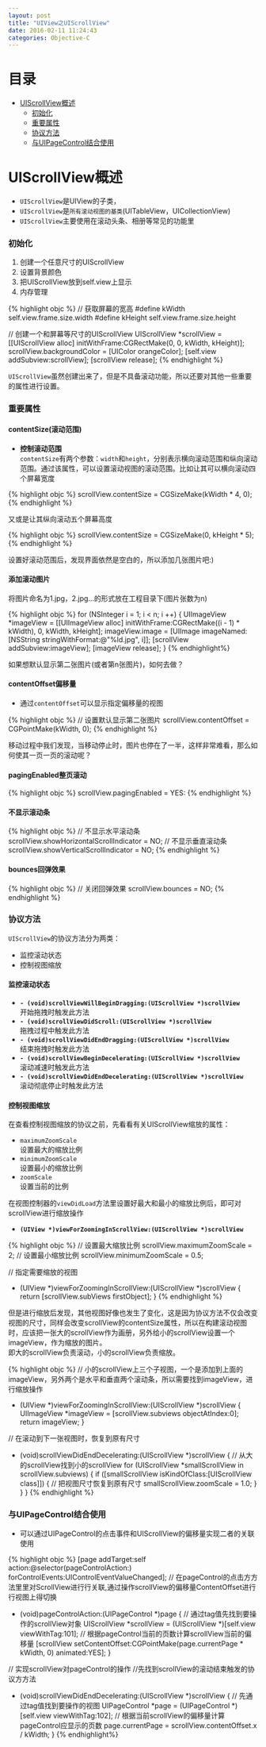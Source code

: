 ```yaml
---
layout: post
title: "UIView之UIScrollView"
date: 2016-02-11 11:24:43
categories: Objective-C
---
```


# 目录

- [UIScrollView概述](#1)
  - [初始化](#1.1)
  - [重要属性](#1.2)
  - [协议方法](#1.3)
  - [与UIPageControl结合使用](#1.4)

<a name = "1"></a>

# UIScrollView概述

- `UIScrollView`是UIView的子类，
- `UIScrollView`是`所有滚动视图的基类`(UITableView，UICollectionView)
- `UIScrollView`主要使用在滚动头条、相册等常见的功能里

<a name = "1.1"></a>

### 初始化

1. 创建一个任意尺寸的UIScrollView
2. 设置背景颜色
3. 把UIScrollView放到self.view上显示
4. 内存管理

{% highlight objc %}
// 获取屏幕的宽高
#define kWidth self.view.frame.size.width
#define kHeight self.view.frame.size.height

// 创建一个和屏幕等尺寸的UIScrollView
UIScrollView *scrollView = [[UIScrollView alloc] initWithFrame:CGRectMake(0, 0, kWidth, kHeight)];
scrollView.backgroundColor = [UIColor orangeColor];
[self.view addSubview:scrollView];
[scrollView release];
{% endhighlight %}

`UIScrollView`虽然创建出来了，但是不具备滚动功能，所以还要对其他一些重要的属性进行设置。

<a name = "1.2"></a>

### 重要属性

#### contentSize(滚动范围)

- **控制滚动范围**   
`contentSize`有两个参数：`width`和`height`，分别表示横向滚动范围和纵向滚动范围。通过该属性，可以设置滚动视图的滚动范围。比如让其可以横向滚动四个屏幕宽度

{% highlight objc %}
scrollView.contentSize = CGSizeMake(kWidth * 4, 0);
{% endhighlight %}

又或是让其纵向滚动五个屏幕高度

{% highlight objc %}
scrollView.contentSize = CGSizeMake(0, kHeight * 5);
{% endhighlight %}

设置好滚动范围后，发现界面依然是空白的，所以添加几张图片吧:)

#### 添加滚动图片

将图片命名为1.jpg，2.jpg...的形式放在工程目录下(图片张数为n)

{% highlight objc %}
for (NSInteger i = 1; i < n; i ++) {
	UIImageView *imageView = [[UIImageView alloc] initWithFrame:CGRectMake((i - 1) * kWidth), 0, kWidth, kHeight];
	imageView.image = [UIImage imageNamed:[NSString stringWithFormat:@"%ld.jpg", i]];
	[scrollView addSubview:imageView];
	[imageView release];
}
{% endhighlight%}

如果想默认显示第二张图片(或者第n张图片)，如何去做？

#### contentOffset偏移量

- 通过`contentOffset`可以显示指定偏移量的视图

{% highlight objc %}
// 设置默认显示第二张图片
scrollView.contentOffset = CGPointMake(kWidth, 0);
{% endhighlight %}

移动过程中我们发现，当移动停止时，图片也停在了一半，这样非常难看，那么如何使其一页一页的滚动呢？

#### pagingEnabled整页滚动

{% highlight objc %}
scrollView.pagingEnabled = YES:
{% endhighlight %}

#### 不显示滚动条

{% highlight objc %}
// 不显示水平滚动条
scrollView.showHorizontalScrollIndicator = NO;
// 不显示垂直滚动条
scrollView.showVerticalScrollIndicator = NO;
{% endhighlight %}

#### bounces回弹效果

{% highlight objc %}
// 关闭回弹效果
scrollView.bounces = NO;
{% endhighlight %}

<a name = "1.3"></a>

### 协议方法

`UIScrollView`的协议方法分为两类：

- 监控滚动状态
- 控制视图缩放

#### 监控滚动状态

- **`- (void)scrollViewWillBeginDragging:(UIScrollView *)scrollView`**   
开始拖拽时触发此方法
- **`- (void)scrollViewDidScroll:(UIScrollView *)scrollView`**   
拖拽过程中触发此方法   
- **`- (void)scrollViewDidEndDragging:(UIScrollView *)scrollView`**   
结束拖拽时触发此方法
- **`- (void)scrollViewBeginDecelerating:(UIScrollView *)scrollView`**   
滚动减速时触发此方法
- **`- (void)scrollViewDidEndDecelerating:(UIScrollView *)scrollView`**   
滚动彻底停止时触发此方法

#### 控制视图缩放

在查看控制视图缩放的协议之前，先看看有关UIScrollView缩放的属性：

- `maximumZoomScale`   
设置最大的缩放比例
- `minimumZoomScale`   
设置最小的缩放比例
- `zoomScale`   
设置当前的比例

在视图控制器的`viewDidLoad`方法里设置好最大和最小的缩放比例后，即可对scrollView进行缩放操作

- **`(UIView *)viewForZoomingInScrollView:(UIScrollView *)scrollView`**

{% highlight objc %}
// 设置最大缩放比例
scrollView.maximumZoomScale = 2;
// 设置最小缩放比例
scrollView.minimumZoomScale = 0.5;

// 指定需要缩放的视图
- (UIView *)viewForZoomingInScrollView:(UIScrollView *)scrollView {
	return [scrollView.subViews firstObject];
}
{% endhighlight %}

但是进行缩放后发现，其他视图好像也发生了变化，这是因为协议方法不仅会改变视图的尺寸，同样会改变scrollView的contentSize属性，所以在构建滚动视图时，应该把一张大的scrollView作为画册，另外给小的scrollView设置一个imageView，作为缩放的图片。   
即大的scrollView负责滚动，小的scrollView负责缩放。

{% highlight objc %}
// 小的scrollView上三个子视图，一个是添加到上面的imageView，另外两个是水平和垂直两个滚动条，所以需要找到imageView，进行缩放操作
- (UIView *)viewForZoomingInScrollView:(UIScrollView *)scrollView {
	UIImageView *imageView = [scrollView.subviews objectAtIndex:0];
	return imageView;
}

// 在滚动到下一张视图时，恢复到原有尺寸
- (void)scrollViewDidEndDecelerating:(UIScrollView *)scrollView {
	// 从大的scrollView找到小的scrollView
	for (UIScrollView *smallScrollView in scrollView.subviews) {
		if ([smallScrollView isKindOfClass:[UIScrollView class]]) {
			// 把视图尺寸恢复到原有尺寸
			smallScrollView.zoomScale = 1.0;
		}
	}
}
{% endhighlight %}

<a name = "1.4"></a>

### 与UIPageControl结合使用

- 可以通过UIPageControl的点击事件和UIScrollView的偏移量实现二者的关联使用

{% highlight objc %}
[page addTarget:self action:@selector(pageControlAction:) forControlEvents:UIControlEventValueChanged];
// 在pageControl的点击⽅方法⾥里对ScrollView进⾏行关联,通过操作scrollView的偏移量ContentOffset进⾏行视图上得切换- (void)pageControlAction:(UIPageControl *)page {	// 通过tag值先找到要操作的scrollView对象	UIScrollView *scrollView = (UIScrollView *)[self.view viewWithTag:101];	// 根据pageControl当前的页数计算scrollView当前的偏移量	[scrollView setContentOffset:CGPointMake(page.currentPage * kWidth, 0) animated:YES];}

// 实现scrollView对pageControl的操作
//先找到scrollView的滚动结束触发的协议⽅方法- (void)scrollViewDidEndDecelerating:(UIScrollView *)scrollView {	// 先通过tag值找到要操作的视图	UIPageControl *page = (UIPageControl *)[self.view viewWithTag:102];	// 根据当前scrollView的偏移量计算pageControl应显示的页数	page.currentPage = scrollView.contentOffset.x / kWidth;}{% endhighlight%}